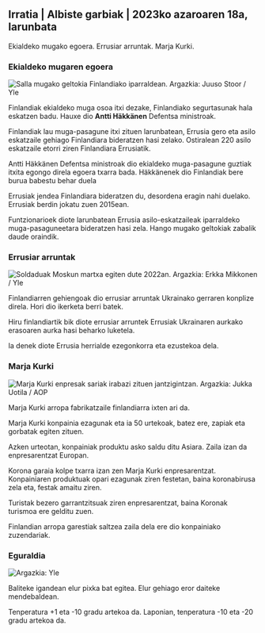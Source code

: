 ## Irratia \| Albiste garbiak \| 2023ko azaroaren 18a, larunbata

Ekialdeko mugako egoera. Errusiar arruntak. Marja Kurki.

### Ekialdeko mugaren egoera

![Salla mugako geltokia Finlandiako iparraldean. Argazkia: Juuso Stoor / Yle](https://images.cdn.yle.fi/image/upload/c_crop,h_3033,w_5392,x_0,y_144/ar_1.7777777777777777,c_fill,g_faces,h_675,/0_r1_201./0_r1_201./0_p1201q_auto:eco/f_auto/fl_lossy/v1700230392/39-1202451655773834805e)

Finlandiak ekialdeko muga osoa itxi dezake, Finlandiako segurtasunak hala eskatzen badu. Hauxe dio **Antti Häkkänen** Defentsa ministroak.

Finlandiak lau muga-pasagune itxi zituen larunbatean, Errusia gero eta asilo eskatzaile gehiago Finlandiara bideratzen hasi zelako. Ostiralean 220 asilo eskatzaile etorri ziren Finlandiara Errusiatik.

Antti Häkkänen Defentsa ministroak dio ekialdeko muga-pasagune guztiak itxita egongo direla egoera txarra bada. Häkkänenek dio Finlandiak bere burua babestu behar duela

Errusiak jendea Finlandiara bideratzen du, desordena eragin nahi duelako. Errusiak berdin jokatu zuen 2015ean.

Funtzionarioek diote larunbatean Errusia asilo-eskatzaileak iparraldeko muga-pasaguneetara bideratzen hasi zela. Hango mugako geltokiak zabalik daude oraindik.

### Errusiar arruntak

![Soldaduak Moskun martxa egiten dute 2022an. Argazkia: Erkka Mikkonen / Yle](https://images.cdn.yle.fi/image/upload/c_crop,h_2250,w_4000,x_0,y_620/ar_1.77777777777,c_crop,h_2250,w_4000,x_0,y_620/ar_1.77777777777,c_facesfil,,h_675,w_1200/dpr_1.0/q_auto:eco/f_auto/fl_lossy/v1652081791/39-9521386278c4035763b)

Finlandiarren gehiengoak dio errusiar arruntak Ukrainako gerraren konplize direla. Hori dio ikerketa berri batek.

Hiru finlandiartik bik diote errusiar arruntek Errusiak Ukrainaren aurkako erasoaren aurka hasi beharko luketela.

Ia denek diote Errusia herrialde ezegonkorra eta ezustekoa dela.

### Marja Kurki

![Marja Kurki enpresak sariak irabazi zituen jantzigintzan. Argazkia: Jukka Uotila / AOP](https://images.cdn.yle.fi/image/upload/c_crop,h_2089,w_3715,x_1,y_0/ar_1.7777777777777777,c_fill,g_faces,h_671,/0_p1_201,/0_p1201q_auto:eco/f_auto/fl_lossy/v1700215518/39-120216565573a69289c3)

Marja Kurki arropa fabrikatzaile finlandiarra ixten ari da.

Marja Kurki konpainia ezagunak eta ia 50 urtekoak, batez ere, zapiak eta gorbatak egiten zituen.

Azken urteotan, konpainiak produktu asko saldu ditu Asiara. Zaila izan da enpresarentzat Europan.

Korona garaia kolpe txarra izan zen Marja Kurki enpresarentzat. Konpainiaren produktuak opari ezagunak ziren festetan, baina koronabirusa zela eta, festak amaitu ziren.

Turistak bezero garrantzitsuak ziren enpresarentzat, baina Koronak turismoa ere gelditu zuen.

Finlandian arropa garestiak saltzea zaila dela ere dio konpainiako zuzendariak.

### Eguraldia

![ Argazkia: Yle](https://images.cdn.yle.fi/image/upload/c_crop,h_1080,w_1919,x_0,y_0/ar_1.777777777777777,c_fill,g_faces,h_675,w_rq_auto/0dp_1201/0dp:eco/f_auto/fl_lossy/v1700323494/39-12028456558e083321cf)

Baliteke igandean elur pixka bat egitea. Elur gehiago eror daiteke mendebaldean.

Tenperatura +1 eta -10 gradu artekoa da. Laponian, tenperatura -10 eta -20 gradu artekoa da.